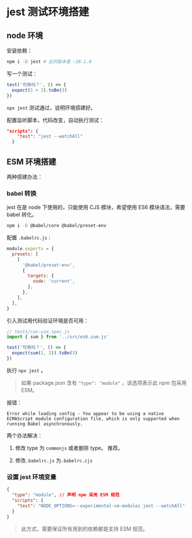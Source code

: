 # jest 测试环境搭建

## node 环境

安装依赖：

```bash
npm i -D jest # 此时版本是 ~28.1.0
```

写一个测试：

```js
test('可用吗？', () => {
  expect(1 + 2).toBe(3)
})
```

`npx jest` 测试通过，说明环境搭建好。

配置监听脚本，代码改变，自动执行测试：

```json
"scripts": {
    "test": "jest --watchAll"
  }
```

## ESM 环境搭建

两种搭建办法：

### babel 转换

jest 在是 node 下使用的，只能使用 CJS 模块，希望使用 ES6 模块语法，需要 babel 转化。

```bash
npm i -D @babel/core @babel/preset-env
```

配置 `.babelrc.js` :

```js
module.exports = {
  presets: [
    [
      '@babel/preset-env',
      {
        targets: {
          node: 'current',
        },
      },
    ],
  ],
}
```

引入测试用代码验证环境是否可用：

```js
// tests/can-use.spec.js
import { sum } from '../src/es6.sum.js'

test('可用吗？', () => {
  expect(sum(1, 2)).toBe(3)
})
```

执行 `npx jest` 。

> 如果 package.json 含有 `"type": "module"` ，该选项表示此 npm 包采用 ESM。

报错：

`Error while loading config - You appear to be using a native ECMAScript module configuration file, which is only supported when running Babel asynchronously.`

两个办法解决：

1. 修改 type 为 `commonjs` 或者删除 type。 推荐。

2. 修改`.babelrc.js` 为`.babelrc.cjs`

### 设置 jest 环境变量

```json
{
  "type": "module", // 声明 npm 采用 ESM 规范
  "scripts": {
    "test": "NODE_OPTIONS=--experimental-vm-modules jest --watchAll"
  }
}
```

> 此方式，需要保证所有用到的依赖都是支持 ESM 规范。
